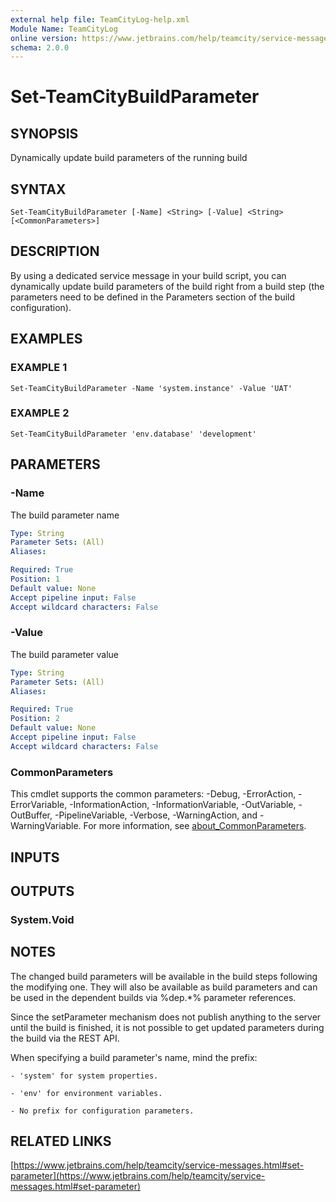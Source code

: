 ```yaml
---
external help file: TeamCityLog-help.xml
Module Name: TeamCityLog
online version: https://www.jetbrains.com/help/teamcity/service-messages.html#set-parameter
schema: 2.0.0
---
```


# Set-TeamCityBuildParameter

## SYNOPSIS
Dynamically update build parameters of the running build

## SYNTAX

```
Set-TeamCityBuildParameter [-Name] <String> [-Value] <String> [<CommonParameters>]
```

## DESCRIPTION
By using a dedicated service message in your build script, you can 
dynamically update build parameters of the build right from a build step 
(the parameters need to be defined in the Parameters section of the build 
configuration).

## EXAMPLES

### EXAMPLE 1
```
Set-TeamCityBuildParameter -Name 'system.instance' -Value 'UAT'
```

### EXAMPLE 2
```
Set-TeamCityBuildParameter 'env.database' 'development'
```

## PARAMETERS

### -Name
The build parameter name

```yaml
Type: String
Parameter Sets: (All)
Aliases:

Required: True
Position: 1
Default value: None
Accept pipeline input: False
Accept wildcard characters: False
```

### -Value
The build parameter value

```yaml
Type: String
Parameter Sets: (All)
Aliases:

Required: True
Position: 2
Default value: None
Accept pipeline input: False
Accept wildcard characters: False
```

### CommonParameters
This cmdlet supports the common parameters: -Debug, -ErrorAction, -ErrorVariable, -InformationAction, -InformationVariable, -OutVariable, -OutBuffer, -PipelineVariable, -Verbose, -WarningAction, and -WarningVariable. For more information, see [about_CommonParameters](http://go.microsoft.com/fwlink/?LinkID=113216).

## INPUTS

## OUTPUTS

### System.Void
## NOTES
The changed build parameters will be available in the build steps following 
the modifying one.
They will also be available as build parameters and can 
be used in the dependent builds via %dep.*% parameter references.

Since the setParameter mechanism does not publish anything to the server 
until the build is finished, it is not possible to get updated parameters 
during the build via the REST API.

When specifying a build parameter's name, mind the prefix:

    - 'system' for system properties.

    - 'env' for environment variables.

    - No prefix for configuration parameters.

## RELATED LINKS

[https://www.jetbrains.com/help/teamcity/service-messages.html#set-parameter](https://www.jetbrains.com/help/teamcity/service-messages.html#set-parameter)

